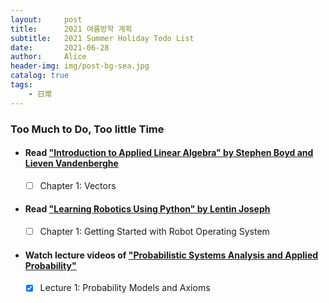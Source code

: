 ```yaml
---
layout:     post
title:      2021 여름방학 계획
subtitle:   2021 Summer Holiday Todo List
date:       2021-06-28
author:     Alice
header-img: img/post-bg-sea.jpg
catalog: true
tags:
    - 日常
---
```


### Too Much to Do, Too little Time

- #### Read ["Introduction to Applied Linear Algebra" by Stephen Boyd and Lieven Vandenberghe](http://vmls-book.stanford.edu)
	
	- [ ] Chapter 1: Vectors 
	
	  

- #### Read ["Learning Robotics Using Python" by Lentin Joseph](https://learning.oreilly.com/library/view/learning-robotics-using/9781788623315/)
	
	- [ ] Chapter 1: Getting Started with Robot Operating System
	
	  
	
- #### Watch lecture videos of ["Probabilistic Systems Analysis and Applied Probability"](https://www.youtube.com/playlist?list=PLUl4u3cNGP60A3XMwZ5sep719_nh95qOe)

	- [x] Lecture 1:  Probability Models and Axioms 

